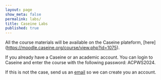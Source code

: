 ```yaml
---
layout: page
show_meta: false
permalink: labs/
title: Caseine Labs
published: true
---
```


All the course materials will be available on the Caseine plateform, [here] (https://moodle.caseine.org/course/view.php?id=1075). 

If you already have a Caseine or an academic account. You can login to Caseine and enter the course with the following password: ACPWS2024.

If this is not the case, send us an [email](acp-school2024@grenoble-inp.fr) so we can create you an account.
